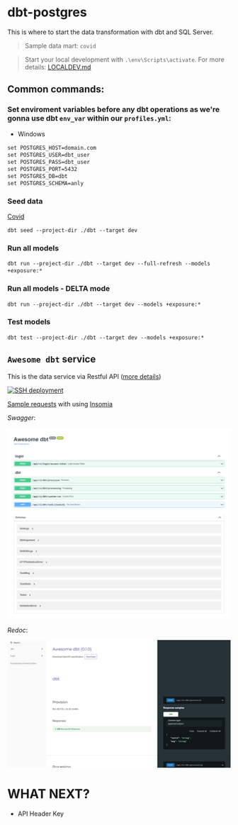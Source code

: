 # dbt-postgres
This is where to start the data transformation with dbt and SQL Server.
> Sample data mart: `covid`

> Start your local development with `.\env\Scripts\activate`. For more details: [LOCALDEV.md](LOCALDEV.md)


## Common commands:
### Set enviroment variables before any dbt operations as we're gonna use dbt `env_var` within our `profiles.yml`:
- Windows
```
set POSTGRES_HOST=domain.com
set POSTGRES_USER=dbt_user
set POSTGRES_PASS=dbt_user
set POSTGRES_PORT=5432
set POSTGRES_DB=dbt
set POSTGRES_SCHEMA=anly
```

### Seed data
[Covid](/dbt/data/covid/covid_raw.csv)
```
dbt seed --project-dir ./dbt --target dev
```

### Run all models
```
dbt run --project-dir ./dbt --target dev --full-refresh --models +exposure:*
```

### Run all models - DELTA mode
```
dbt run --project-dir ./dbt --target dev --models +exposure:*
```

### Test models
```
dbt test --project-dir ./dbt --target dev --models +exposure:*
```



## `Awesome dbt` service
This is the data service via Restful API ([more details](services/api_service/README.md))

[![SSH deployment](https://github.com/datnguye/dbt-postgres/actions/workflows/ssh-to-server.yml/badge.svg?branch=main)](https://github.com/datnguye/dbt-postgres/actions/workflows/ssh-to-server.yml)

[Sample requests](services/api_service/.insomia/awesome-dbt-api-2021-10-03.json) with using [Insomia](https://insomnia.rest/)

*Swagger*:

![Alt text](/services/api_service/.insomia/awesome-dbt-api-docs-2021-10-03.png?raw=true "api redoc")

*Redoc*:

![Alt text](/services/api_service/.insomia/awesome-dbt-api-redoc-2021-10-03.png?raw=true "api redoc")


# WHAT NEXT?
 - API Header Key